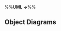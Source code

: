 <link rel="stylesheet" href="{{baseUrl}}/css/textbook.css">

<div class="website-content">

%%**UML &rarr;**%%

## Object Diagrams

<div id="main">

<include src="introduction/embed.md" />
<include src="objects/embed.md" />
<include src="objectStructures/embed.md" />

</div>

</div>
